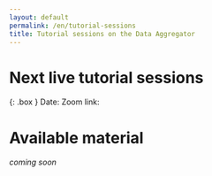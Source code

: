 ```yaml
---
layout: default
permalink: /en/tutorial-sessions
title: Tutorial sessions on the Data Aggregator
---
```


# Next live tutorial sessions

{: .box }
Date:
Zoom link:


# Available material

_coming soon_

